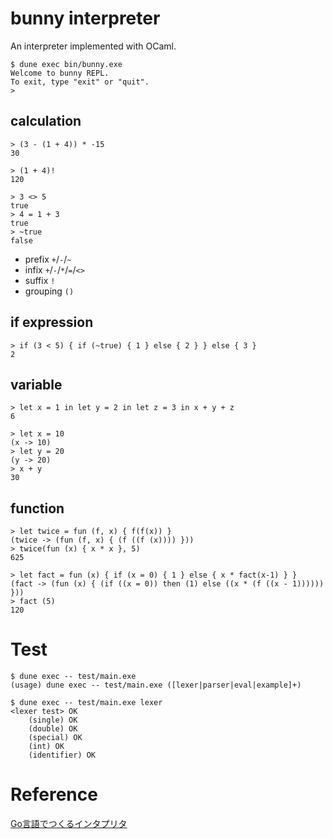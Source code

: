 # bunny interpreter

An interpreter implemented with OCaml.

```
$ dune exec bin/bunny.exe
Welcome to bunny REPL.
To exit, type "exit" or "quit".
> 
```

## calculation
```
> (3 - (1 + 4)) * -15
30

> (1 + 4)!
120

> 3 <> 5
true
> 4 = 1 + 3
true
> ~true
false
```

- prefix `+`/`-`/`~`
- infix `+`/`-`/`*`/`=`/`<>`
- suffix `!`
- grouping `()`

## if expression
```
> if (3 < 5) { if (~true) { 1 } else { 2 } } else { 3 }
2
```

## variable
```
> let x = 1 in let y = 2 in let z = 3 in x + y + z
6

> let x = 10
(x -> 10)
> let y = 20
(y -> 20)
> x + y
30
```

## function
```
> let twice = fun (f, x) { f(f(x)) }    
(twice -> (fun (f, x) { (f ((f (x)))) }))
> twice(fun (x) { x * x }, 5)
625

> let fact = fun (x) { if (x = 0) { 1 } else { x * fact(x-1) } }
(fact -> (fun (x) { (if ((x = 0)) then (1) else ((x * (f ((x - 1)))))) }))
> fact (5)
120

```

# Test
```
$ dune exec -- test/main.exe
(usage) dune exec -- test/main.exe ([lexer|parser|eval|example]+)

$ dune exec -- test/main.exe lexer
<lexer test> OK      
	(single) OK
	(double) OK
	(special) OK
	(int) OK
	(identifier) OK
```


# Reference
[Go言語でつくるインタプリタ](https://www.oreilly.co.jp/books/9784873118222/)
